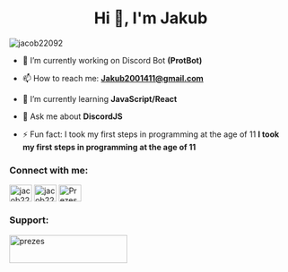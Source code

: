 <h1 align="center">Hi 👋, I'm Jakub</h1>
<p align="left"> <img src="https://komarev.com/ghpvc/?username=jacob22092&label=Profile%20views&color=0e75b6&style=flat" alt="jacob22092" /> </p>

- 🔭 I’m currently working on Discord Bot **(ProtBot)**

- 📫 How to reach me: **Jakub2001411@gmail.com**

- 🌱 I’m currently learning **JavaScript/React**

- 💬 Ask me about **DiscordJS**

- ⚡ Fun fact: I took my first steps in programming at the age of 11 **I took my first steps in programming at the age of 11**

<h3 align="left">Connect with me:</h3>
<p align="left">
<a href="https://dev.to/jacob22092" target="blank"><img align="center" src="https://cdn.jsdelivr.net/npm/simple-icons@3.0.1/icons/dev-dot-to.svg" alt="jacob22092" height="30" width="40" /></a>
<a href="https://instagram.com/jacob22092" target="blank"><img align="center" src="https://raw.githubusercontent.com/rahuldkjain/github-profile-readme-generator/master/src/images/icons/Social/instagram.svg" alt="jacob22092" height="30" width="40" /></a>
<a href="https://discord.gg/Prezes#0930" target="blank"><img align="center" src="https://raw.githubusercontent.com/rahuldkjain/github-profile-readme-generator/master/src/images/icons/Social/discord.svg" alt="Prezes#0930" height="30" width="40" /></a>
</p>

<h3 align="left">Support:</h3>
<p><a href="https://www.buymeacoffee.com/prezes"> <img align="left" src="https://cdn.buymeacoffee.com/buttons/v2/default-yellow.png" height="50" width="210" alt="prezes" /></a></p><br><br>
